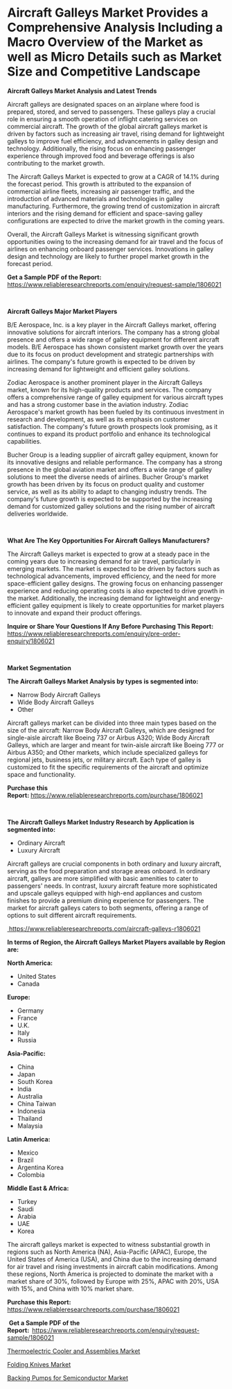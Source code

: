 <p><h1>Aircraft Galleys Market Provides a Comprehensive Analysis Including a Macro Overview of the Market as well as Micro Details such as Market Size and Competitive Landscape</h1></p><p><strong>Aircraft Galleys Market Analysis and Latest Trends</strong></p>
<p><p>Aircraft galleys are designated spaces on an airplane where food is prepared, stored, and served to passengers. These galleys play a crucial role in ensuring a smooth operation of inflight catering services on commercial aircraft. The growth of the global aircraft galleys market is driven by factors such as increasing air travel, rising demand for lightweight galleys to improve fuel efficiency, and advancements in galley design and technology. Additionally, the rising focus on enhancing passenger experience through improved food and beverage offerings is also contributing to the market growth.</p><p>The Aircraft Galleys Market is expected to grow at a CAGR of 14.1% during the forecast period. This growth is attributed to the expansion of commercial airline fleets, increasing air passenger traffic, and the introduction of advanced materials and technologies in galley manufacturing. Furthermore, the growing trend of customization in aircraft interiors and the rising demand for efficient and space-saving galley configurations are expected to drive the market growth in the coming years.</p><p>Overall, the Aircraft Galleys Market is witnessing significant growth opportunities owing to the increasing demand for air travel and the focus of airlines on enhancing onboard passenger services. Innovations in galley design and technology are likely to further propel market growth in the forecast period.</p></p>
<p><strong>Get a Sample PDF of the Report:&nbsp;</strong> <a href="https://www.reliableresearchreports.com/enquiry/request-sample/1806021">https://www.reliableresearchreports.com/enquiry/request-sample/1806021</a></p>
<p>&nbsp;</p>
<p><strong>Aircraft Galleys Major Market Players</strong></p>
<p><p>B/E Aerospace, Inc. is a key player in the Aircraft Galleys market, offering innovative solutions for aircraft interiors. The company has a strong global presence and offers a wide range of galley equipment for different aircraft models. B/E Aerospace has shown consistent market growth over the years due to its focus on product development and strategic partnerships with airlines. The company's future growth is expected to be driven by increasing demand for lightweight and efficient galley solutions.</p><p>Zodiac Aerospace is another prominent player in the Aircraft Galleys market, known for its high-quality products and services. The company offers a comprehensive range of galley equipment for various aircraft types and has a strong customer base in the aviation industry. Zodiac Aerospace's market growth has been fueled by its continuous investment in research and development, as well as its emphasis on customer satisfaction. The company's future growth prospects look promising, as it continues to expand its product portfolio and enhance its technological capabilities.</p><p>Bucher Group is a leading supplier of aircraft galley equipment, known for its innovative designs and reliable performance. The company has a strong presence in the global aviation market and offers a wide range of galley solutions to meet the diverse needs of airlines. Bucher Group's market growth has been driven by its focus on product quality and customer service, as well as its ability to adapt to changing industry trends. The company's future growth is expected to be supported by the increasing demand for customized galley solutions and the rising number of aircraft deliveries worldwide.</p></p>
<p>&nbsp;</p>
<p><strong>What Are The Key Opportunities For Aircraft Galleys Manufacturers?</strong></p>
<p><p>The Aircraft Galleys market is expected to grow at a steady pace in the coming years due to increasing demand for air travel, particularly in emerging markets. The market is expected to be driven by factors such as technological advancements, improved efficiency, and the need for more space-efficient galley designs. The growing focus on enhancing passenger experience and reducing operating costs is also expected to drive growth in the market. Additionally, the increasing demand for lightweight and energy-efficient galley equipment is likely to create opportunities for market players to innovate and expand their product offerings.</p></p>
<p><strong>Inquire or Share Your Questions If Any Before Purchasing This Report:</strong> <a href="https://www.reliableresearchreports.com/enquiry/pre-order-enquiry/1806021">https://www.reliableresearchreports.com/enquiry/pre-order-enquiry/1806021</a></p>
<p>&nbsp;</p>
<p><strong>Market Segmentation</strong></p>
<p><strong>The Aircraft Galleys Market Analysis by types is segmented into:</strong></p>
<p><ul><li>Narrow Body Aircraft Galleys</li><li>Wide Body Aircraft Galleys</li><li>Other</li></ul></p>
<p><p>Aircraft galleys market can be divided into three main types based on the size of the aircraft: Narrow Body Aircraft Galleys, which are designed for single-aisle aircraft like Boeing 737 or Airbus A320; Wide Body Aircraft Galleys, which are larger and meant for twin-aisle aircraft like Boeing 777 or Airbus A350; and Other markets, which include specialized galleys for regional jets, business jets, or military aircraft. Each type of galley is customized to fit the specific requirements of the aircraft and optimize space and functionality.</p></p>
<p><strong>Purchase this Report:&nbsp;</strong><a href="https://www.reliableresearchreports.com/purchase/1806021">https://www.reliableresearchreports.com/purchase/1806021</a></p>
<p>&nbsp;</p>
<p><strong>The Aircraft Galleys Market Industry Research by Application is segmented into:</strong></p>
<p><ul><li>Ordinary Aircraft</li><li>Luxury Aircraft</li></ul></p>
<p><p>Aircraft galleys are crucial components in both ordinary and luxury aircraft, serving as the food preparation and storage areas onboard. In ordinary aircraft, galleys are more simplified with basic amenities to cater to passengers' needs. In contrast, luxury aircraft feature more sophisticated and upscale galleys equipped with high-end appliances and custom finishes to provide a premium dining experience for passengers. The market for aircraft galleys caters to both segments, offering a range of options to suit different aircraft requirements.</p></p>
<p><a href="https://www.reliableresearchreports.com/aircraft-galleys-r1806021">&nbsp;https://www.reliableresearchreports.com/aircraft-galleys-r1806021</a></p>
<p><strong>In terms of Region, the Aircraft Galleys Market Players available by Region are:</strong></p>
<p>
    <p> <strong> North America: </strong>
        <ul>
            <li>United States</li>
            <li>Canada</li>
        </ul>
        </p> 
    <p> <strong> Europe: </strong>
        <ul>
            <li>Germany</li>
            <li>France</li>
            <li>U.K.</li>
            <li>Italy</li>
            <li>Russia</li>
        </ul>
        </p> 
    <p> <strong> Asia-Pacific: </strong>
        <ul>
            <li>China</li>
            <li>Japan</li>
            <li>South Korea</li>
            <li>India</li>
            <li>Australia</li>
            <li>China Taiwan</li>
            <li>Indonesia</li>
            <li>Thailand</li>
            <li>Malaysia</li>
        </ul>
        </p> 
    <p> <strong> Latin America: </strong>
        <ul>
            <li>Mexico</li>
            <li>Brazil</li>
            <li>Argentina Korea</li>
            <li>Colombia</li>
        </ul>
        </p> 
    <p> <strong> Middle East & Africa: </strong>
        <ul>
            <li>Turkey</li>
            <li>Saudi</li>
            <li>Arabia</li>
            <li>UAE</li>
            <li>Korea</li>
        </ul>
    </p>
    </p>
<p><p>The aircraft galleys market is expected to witness substantial growth in regions such as North America (NA), Asia-Pacific (APAC), Europe, the United States of America (USA), and China due to the increasing demand for air travel and rising investments in aircraft cabin modifications. Among these regions, North America is projected to dominate the market with a market share of 30%, followed by Europe with 25%, APAC with 20%, USA with 15%, and China with 10% market share.</p></p>
<p><strong>Purchase this Report: </strong><a href="https://www.reliableresearchreports.com/purchase/1806021">https://www.reliableresearchreports.com/purchase/1806021</a></p>
<p>&nbsp;<strong>Get a Sample PDF of the Report:&nbsp;&nbsp;</strong><a href="https://www.reliableresearchreports.com/enquiry/request-sample/1806021">https://www.reliableresearchreports.com/enquiry/request-sample/1806021</a></p>
<p><strong></strong></p>
<p><p><a href="https://www.linkedin.com/pulse/thermoelectric-cooler-assemblies-market-outlook-industry-ei83f?trackingId=EHHslID%2BtjO%2B0WloyUrwPw%3D%3D">Thermoelectric Cooler and Assemblies Market</a></p><p><a href="https://www.linkedin.com/pulse/folding-knives-market-size-outlook-forecast-2024-2031-hndgf?trackingId=XBgTU1LjrnKljOgVnF%2BxTA%3D%3D">Folding Knives Market</a></p><p><a href="https://www.linkedin.com/pulse/backing-pumps-semiconductor-market-size-outlook-forecast-3xrpe?trackingId=PIC29gcUxZY5VwVeGeFWNQ%3D%3D">Backing Pumps for Semiconductor Market</a></p></p>